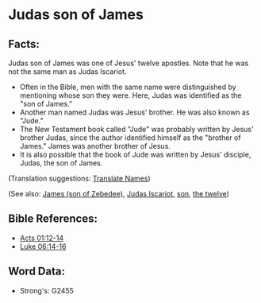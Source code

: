 # Judas son of James #

## Facts: ##

Judas son of James was one of Jesus' twelve apostles. Note that he was not the same man as Judas Iscariot.

* Often in the Bible, men with the same name were distinguished by mentioning whose son they were. Here, Judas was identified as the "son of James."
* Another man named Judas was Jesus' brother. He was also known as "Jude."
* The New Testament book called "Jude" was probably written by Jesus' brother Judas, since the author identified himself as the "brother of James." James was another brother of Jesus.
* It is also possible that the book of Jude was written by Jesus' disciple, Judas, the son of James.

(Translation suggestions: [Translate Names](rc://en/ta/man/translate/translate-names))

(See also: [James (son of Zebedee)](../names/jamessonofzebedee.md), [Judas Iscariot](../names/judasiscariot.md), [son](../kt/son.md), [the twelve](../kt/thetwelve.md))

## Bible References: ##

* [Acts 01:12-14](rc://en/tn/help/act/01/12)
* [Luke 06:14-16](rc://en/tn/help/luk/06/14)

## Word Data: ##

* Strong's: G2455
